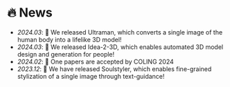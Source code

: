 # 🔥 News
- *2024.03*: 🎉 We released Ultraman, which converts a single image of the human body into a lifelike 3D model!
- *2024.03*: 🎉 We released Idea-2-3D, which enables automated 3D model design and generation for people!
- *2024.02*: 🎉 One papers are accepted by COLING 2024
- *2023.12*: 🎉 We have released Soulstyler, which enables fine-grained stylization of a single image through text-guidance!
